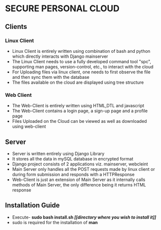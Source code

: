 # SECURE PERSONAL CLOUD

## Clients

### Linux Client
* Linux Client is entirely written using combination of bash and python which directly interacts with Django mainserver
* The Linux Client needs to use a fully developed command tool "spc", supporting man pages, version-control, etc., to interact with the cloud
* For Uploading files via linux client, one needs to first observe the file and then sync them with the database
* The files available on the cloud are displayed using tree structure

### Web Client
* The Web-Client is entirely written using HTML,DTL and javascript
* The Web-Client contains a login page, a sign-up page and a profile page
* Files Uploaded on the Cloud can be viewed as well as downloaded using web-client

## Server

* Server is written entirely using Django Library
* It stores all the data in mySQL database in encrypted format
* Django project consists of 2 applications viz. mainserver, webcleint
* Main Server only handles all the POST requests made by linux client or during form submission and responds with a HTTPResponse
* Web-Client is just an extension of Main Server as it internally calls methods of Main Server, the only difference being it returns HTML response


## Installation Guide

* Execute- **sudo bash install.sh _[[directory where you wish to install it]]_**
* sudo is required for the installation of **man**
